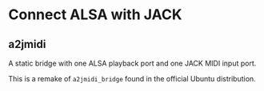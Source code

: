 # Connect ALSA with JACK

## a2jmidi

A static bridge with one ALSA playback port and one JACK MIDI input port.

This is a remake of `a2jmidi_bridge` found in the official Ubuntu distribution.


